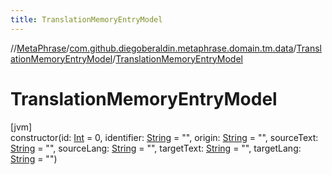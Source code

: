 ```yaml
---
title: TranslationMemoryEntryModel
---
```

//[MetaPhrase](../../../index.html)/[com.github.diegoberaldin.metaphrase.domain.tm.data](../index.html)/[TranslationMemoryEntryModel](index.html)/[TranslationMemoryEntryModel](-translation-memory-entry-model.html)



# TranslationMemoryEntryModel



[jvm]\
constructor(id: [Int](https://kotlinlang.org/api/latest/jvm/stdlib/kotlin/-int/index.html) = 0, identifier: [String](https://kotlinlang.org/api/latest/jvm/stdlib/kotlin/-string/index.html) = &quot;&quot;, origin: [String](https://kotlinlang.org/api/latest/jvm/stdlib/kotlin/-string/index.html) = &quot;&quot;, sourceText: [String](https://kotlinlang.org/api/latest/jvm/stdlib/kotlin/-string/index.html) = &quot;&quot;, sourceLang: [String](https://kotlinlang.org/api/latest/jvm/stdlib/kotlin/-string/index.html) = &quot;&quot;, targetText: [String](https://kotlinlang.org/api/latest/jvm/stdlib/kotlin/-string/index.html) = &quot;&quot;, targetLang: [String](https://kotlinlang.org/api/latest/jvm/stdlib/kotlin/-string/index.html) = &quot;&quot;)




